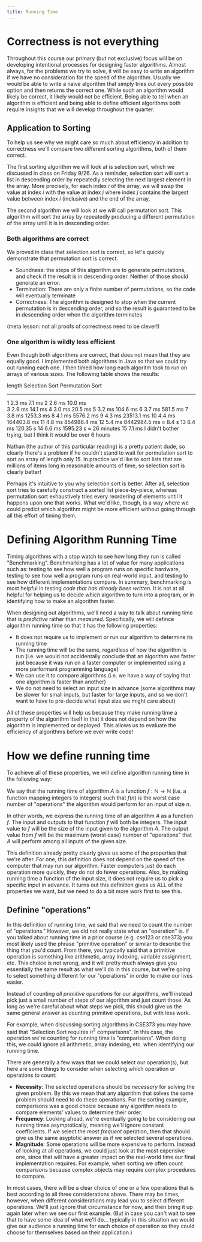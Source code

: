 ```yaml
---
title: Running Time
...
```


# Correctness is not everything

Throughout this course our primary (but not exclusive) focus will be on developing intentional processes for designing faster algorithms. Almost always, for the problems we try to solve, it will be easy to write an algorithm if we have no consideration for the speed of the algorithm. Usually we would be able to write a naive algorithm that simply tries out every possible option and then returns the correct one. While such an algorithm would likely be correct, it likely would not be efficient. Being able to tell when an algorithm is efficient and being able to define efficient algorithms both require insights that we will develop throughout the quarter.

## Application to Sorting

To help us see why we might care so much about efficiency in addition to correctness we'll compare two different sorting algorithms, both of them correct.

The first sorting algorithm we will look at is selection sort, which we discussed in class on Friday 9/26. As a reminder, selection sort will sort a list in descending order by repeatedly selecting the next largest element in the array. More precisely, for each index $i$ of the array, we will swap the value at index $i$ with the value at index $j$ where index $j$ contains the largest value between index $i$ (inclusive) and the end of the array.

The second algorithm we will look at we will call permutation sort. This algorithm will sort the array by repeatedly producing a different permutation of the array until it is in descending order.  

### Both algorithms are correct

We proved in class that selection sort is correct, so let's quickly demonstrate that permutation sort is correct.

- Soundness: the steps of this algorithm are to generate permutations, and check if the result is in descending order. Neither of those should generate an error.
- Termination: There are only a finite number of permutations, so the code will eventually terminate
- Correctness: The algorithm is designed to stop when the current permutation is in descending order, and so the result is guaranteed to be in descending order when the algorithm terminates.

(meta lesson: not all proofs of correctness need to be clever!)

### One algorithm is wildly less efficient

Even though both algorithms are correct, that does not mean that they are equally good. I implemented both algorithms in Java so that we could try out running each one. I then timed how long each algoritm took to run on arrays of various sizes. The following table shows the results:

length     Selection Sort    Permutation Sort
------     --------------    ----------------
1          2.3 ms            7.1 ms
2          2.6 ms            10.0 ms  
3          2.9 ms            14.1 ms
4          3.0 ms            20.5 ms
5          3.2 ms            104.6 ms
6          3.7 ms            581.5 ms
7          3.8 ms            1253.3 ms
8          4.1 ms            5576.2 ms
9          4.3 ms            23513.1 ms
10         4.4 ms            164403.8 ms
11         4.8 ms            854988.4 ms
12         5.4 ms            8442984.5 ms $\approx$ 8.4 s
13         6.4 ms            120.35 s
14         6.6 ms            1595.23 s $\approx$ 26 minutes
15         7.1 ms            I didn't bother trying, but I think it would be over 6 hours

Nathan (the author of this particular reading) is a pretty patient dude, so clearly there's a problem if he couldn't stand to wait for permutation sort to sort an array of length only 15. In practice we'd like to sort lists that are millions of items long in reasonable amounts of time, so selection sort is clearly better!

Perhaps it's intuitive to you why selection sort is better. After all, selection sort tries to carefully construct a sorted list piece-by-piece, whereas permutation sort exhaustively tries every reordering of elements until it happens upon one that works. What we'd like, though, is a way where we could predict which algorithm might be more efficient without going through all this effort of timing them.

# Defining Algorithm Running Time

Timing algorithms with a stop watch to see how long they run is called "Benchmarking". Benchmarking has a lot of value for many applications such as: testing to see how well a program runs on specific hardware, testing to see how well a program runs on real-world input, and testing to see how different implementations compare. In summary, benchmarking is most helpful in testing *code that has already been written*. It is not at all helpful for helping us to decide *which* algorithm to turn into a program, or in identifying how to make an algorithm faster.

When designing out algorithms, we'll need a way to talk about running time that is *predictive* rather than *measured*. Specifically, we will defince algorithm running time so that it has the following properties:

- It does not require us to implement or run our algorithm to determine its running time
- The running time will be the same, regardless of how the algorithm is run (i.e. we would not accidentally conclude that an algorithm was faster just because it was run on a faster computer or implemented using a more performant programming language)
- We can use it to compare algorithms (i.e. we have a way of saying that one algorithm is faster than another)
- We do not need to select an input size in advance (some algorithms may be slower for small inputs, but faster for large inputs, and so we don't want to have to pre-decide what input size we might care about)

All of these properties will help us because they make running time a property of the algorithm itself in that it does not depend on how the algorithm is implemented or deployed. This allows us to evaluate the efficiency of algorithms before we ever write code!

# How we define running time

To achieve all of these properties, we will define algorithm running time in the following way:

We say that the running time of algorithm $A$ is a function $f: \mathbb{N} \rightarrow \mathbb{N}$ (i.e. a function mapping integers to integers) such that $f(n)$ is the worst case number of "operations" the algorithm would perform for an input of size $n$.

In other words, we express the running time of an algorithm $A$ as a function $f$. The input and outputs to that function $f$ will both be integers. The input value to $f$ will be the size of the input given to the algorithm $A$. The output value from $f$ will be the maximum (worst case) number of "operations" that $A$ will perform among all inputs of the given size. 

This definition already pretty clearly gives us some of the properties that we're after. For one, this definition does not depend on the speed of the computer that may run our algorithm. Faster computers just do each operation more quickly, they do not do fewer operations. Also, by making running time a function of the input size, it does not require us to pick a specific input in advance. It turns out this definition gives us ALL of the properties we want, but we need to do a bit more work first to see this.

## Definine "operations"

In this definition of running time, we said that we need to count the number of "operations." However, we did not really state what an "operation" is. If you talked about running time in a prior course (e.g. cse123 or cse373) you most likely used the phrase "primitive operation" or similar to describe the thing that you'd count. From there, you typically said that a primitive operation is something like arithmetic, array indexing, variable assignment, etc. This choice is not wrong, and it will pretty much always give you essentially the same result as what we'll do in this course, but we're going to select something different for our "operations" in order to make our lives easier.

Instead of counting *all primitive operations* for our algorithms, we'll instead pick just a small number of steps of our algorithm and just count those. As long as we're careful about what steps we pick, this should give us the same general answer as counting primitive operations, but with less work.

For example, when discussing sorting algorithms in CSE373 you may have said that "Selection Sort requires $n^2$ comparisons". In this case, the operation we're counting for running time is "comparisons". When doing this, we could ignore all arithmetic, array indexing, etc. when identifying our running time. 

There are generally a few ways that we could select our operation(s), but here are some things to consider when selecting which operation or operations to count:

- **Necessity**: The selected operations should be *necessary* for solving the given problem. By this we mean that any algorithm that solves the same problem should need to do these operations. For the sorting example, comparisons was a good choice because any algorithm needs to compare elements' values to determine their order.
- **Frequency**: Looking ahead, we're eventually going to be considering our running times asymptotically, meaning we'll ignore constant coefficients. If we select the *most frequent* operation, then that should give us the same asyptotic answer as if we selected several operations.
- **Magnitude**: Some operations will be more expensive to perform. Instead of looking at all operations, we could just look at the most expensive one, since that will have a greater impact on the real-world time our final implementation requires. For example, when sorting we often count comparisons because complex objects may require complex procedures to compare.

In most cases, there will be a clear choice of one or a few operations that is best according to all three considerations above. There may be times, however, when different considerations may lead you to select different operations. We'll just ignore that circumstance for now, and then bring it up again later when we see our first example. (But in case you can't wait to see that to have some idea of what we'll do... typically in this situation we would give our audience a running time for each choice of operation so they could choose for themselves based on their application.)


